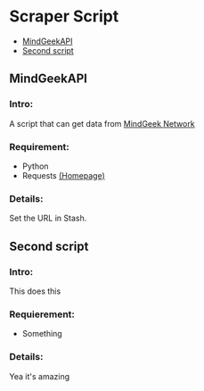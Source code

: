# Scraper Script

- [MindGeekAPI](#MindGeekAPI)
- [Second script](#Second-script)
## MindGeekAPI
### Intro:
A script that can get data from [MindGeek Network](https://www.thebestporn.com/review_company.html?id=2768)
### Requirement:
- Python
- Requests [(Homepage)](https://requests.readthedocs.io/en/latest/user/install/#install)
### Details:
Set the URL in Stash.

## Second script
### Intro:
This does this
### Requierement:
- Something
### Details:
Yea it's amazing
